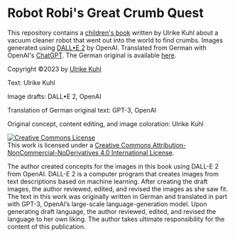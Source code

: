# Robot Robi's Great Crumb Quest

This repository contains a [children's book](https://github.com/ukuhl/RobotRobisGreatCrumbQuest/blob/498045f89d5ec19030c2e6055779249bd5dfb474/RoboterRobi_eng_FINAL.pdf) written by Ulrike Kuhl about a vacuum cleaner robot that went out into the world to find crumbs.
Images generated using [DALL•E 2](https://openai.com/dall-e-2/) by OpenAI.
Translated from German with OpenAI's [ChatGPT](https://openai.com/blog/chatgpt/). 
The German original is available [here](https://github.com/ukuhl/RoboterRobisGrosseKruemeljagd).

Copyright ©2023 by [Ulrike Kuhl](mailto:u_kuhl@web.de)

Text: Ulrike Kuhl

Image drafts: DALL•E 2, OpenAI

Translation of German original text: GPT-3, OpenAI

Original concept, content editing, and image coloration: Ulrike Kuhl

<a rel="license" href="http://creativecommons.org/licenses/by-nc-nd/4.0/"><img alt="Creative Commons License" style="border-width:0" src="https://i.creativecommons.org/l/by-nc-nd/4.0/88x31.png" /></a><br />This work is licensed under a <a rel="license" href="http://creativecommons.org/licenses/by-nc-nd/4.0/">Creative Commons Attribution-NonCommercial-NoDerivatives 4.0 International License</a>.

The author created concepts for the images in this book using DALL-E 2 from OpenAI. DALL-E 2 is a computer program that creates images from text descriptions based on machine learning. After creating the draft images, the author reviewed, edited, and revised the images as she saw fit. The text in this work was originally written in German and translated in part with GPT-3, OpenAI’s large-scale language-generation model. Upon generating draft language, the author reviewed, edited, and revised the language to her own liking.
The author takes ultimate responsibility for the content of this publication.
